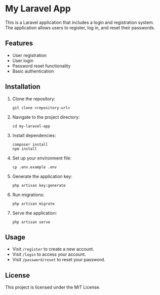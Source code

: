 # My Laravel App

This is a Laravel application that includes a login and registration system. The application allows users to register, log in, and reset their passwords.

## Features

- User registration
- User login
- Password reset functionality
- Basic authentication

## Installation

1. Clone the repository:
   ```
   git clone <repository-url>
   ```

2. Navigate to the project directory:
   ```
   cd my-laravel-app
   ```

3. Install dependencies:
   ```
   composer install
   npm install
   ```

4. Set up your environment file:
   ```
   cp .env.example .env
   ```

5. Generate the application key:
   ```
   php artisan key:generate
   ```

6. Run migrations:
   ```
   php artisan migrate
   ```

7. Serve the application:
   ```
   php artisan serve
   ```

## Usage

- Visit `/register` to create a new account.
- Visit `/login` to access your account.
- Visit `/password/reset` to reset your password.

## License

This project is licensed under the MIT License.